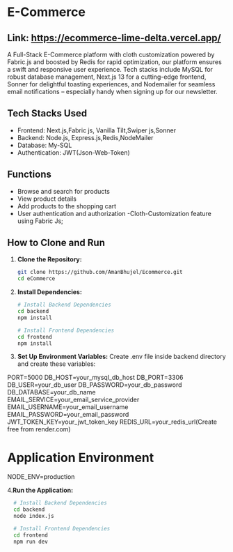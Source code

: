 # E-Commerce

## Link: https://ecommerce-lime-delta.vercel.app/

 A Full-Stack E-Commerce platform with cloth customization powered by Fabric.js and boosted by Redis for rapid optimization, our platform ensures a swift and responsive user experience. Tech stacks include MySQL for robust database management, Next.js 13 for a cutting-edge frontend, Sonner for delightful toasting experiences, and Nodemailer for seamless email notifications – especially handy when signing up for our newsletter.
 
## Tech Stacks Used

- Frontend: Next.js,Fabric js, Vanilla Tilt,Swiper js,Sonner 
- Backend: Node.js, Express.js,Redis,NodeMailer
- Database: My-SQL
- Authentication: JWT(Json-Web-Token)

## Functions

- Browse and search for products
- View product details
- Add products to the shopping cart
- User authentication and authorization
-Cloth-Customization feature using Fabric Js;

## How to Clone and Run

1. **Clone the Repository:**
   ```bash
   git clone https://github.com/AmanBhujel/Ecommerce.git
   cd eCommerce

2. **Install Dependencies:**
   ```bash
   # Install Backend Dependencies
   cd backend
   npm install

   # Install Frontend Dependencies
   cd frontend
   npm install

3. **Set Up Environment Variables:**
   Create .env file inside backend directory and create these variables:

  PORT=5000
  DB_HOST=your_mysql_db_host
  DB_PORT=3306
  DB_USER=your_db_user
  DB_PASSWORD=your_db_password
  DB_DATABASE=your_db_name
  EMAIL_SERVICE=your_email_service_provider
  EMAIL_USERNAME=your_email_username
  EMAIL_PASSWORD=your_email_password
  JWT_TOKEN_KEY=your_jwt_token_key
  REDIS_URL=your_redis_url(Create free from render.com)
  
  # Application Environment
  NODE_ENV=production

4.**Run the Application:**
 ```bash
   # Install Backend Dependencies
   cd backend
   node index.js

   # Install Frontend Dependencies
   cd frontend
   npm run dev


   
